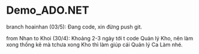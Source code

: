 # Demo_ADO.NET
branch hoainhan (03/5): Đang code, xin đừng push git.

from Nhan to Khoi (30/4): Khoảng 2-3 ngày tới t code Quản lý Kho, nên làm xong thống kê mà tchưa xong Kho thì làm giúp cái Quản lý Ca Làm nhé.